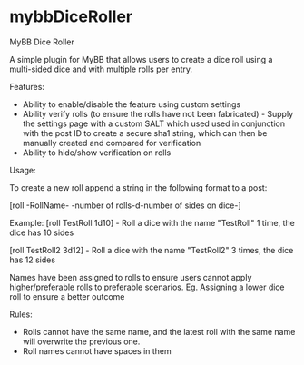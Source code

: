 # mybbDiceRoller
MyBB Dice Roller

A simple plugin for MyBB that allows users to create a dice roll using a multi-sided dice and with multiple rolls per entry.

Features:

- Ability to enable/disable the feature using custom settings
- Ability verify rolls (to ensure the rolls have not been fabricated) - Supply the settings page with a custom SALT which used used in conjunction with the post ID to create a secure sha1 string, which can then be manually created and compared for verification
- Ability to hide/show verification on rolls

Usage:

To create a new roll append a string in the following format to a post:

[roll -RollName- -number of rolls-d-number of sides on dice-]

Example:
[roll TestRoll 1d10] - Roll a dice with the name "TestRoll" 1 time, the dice has 10 sides

[roll TestRoll2 3d12] - Roll a dice with the name "TestRoll2" 3 times, the dice has 12 sides

Names have been assigned to rolls to ensure users cannot apply higher/preferable rolls to preferable scenarios. Eg. Assigning a lower dice roll to ensure a better outcome

Rules:

- Rolls cannot have the same name, and the latest roll with the same name will overwrite the previous one.
- Roll names cannot have spaces in them
